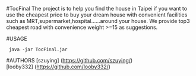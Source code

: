 #TocFinal
The project is to help you find the house in Taipei if you want to use the cheapest price to buy your dream house with convenient facilities such as MRT,supermarket,hospital......around your house. We provide top3 cheapest road with convenience weight >=15 as suggestions.

#USAGE
```shell
 java -jar TocFinal.jar
```
#AUTHORS
[szuying] (https://github.com/szuying/)  
[looby332] (https://github.com/looby332/)

